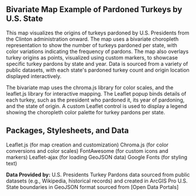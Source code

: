 ## Bivariate Map Example of Pardoned Turkeys by U.S. State
This map visualizes the origins of turkeys pardoned by U.S. Presidents from the Clinton administration onward. The map uses a bivariate choropleth representation to show the number of turkeys pardoned per state, with color variations indicating the frequency of pardons. The map also overlays turkey origins as points, visualized using custom markers, to showcase specific turkey pardons by state and year. Data is sourced from a variety of public datasets, with each state's pardoned turkey count and origin location displayed interactively.

The bivariate map uses the chroma.js library for color scales, and the leaflet.js library for interactive mapping. The Leaflet popup binds details of each turkey, such as the president who pardoned it, its year of pardoning, and the state of origin. A custom Leaflet control is used to display a legend showing the choropleth color palette for turkey pardons per state.

## Packages, Stylesheets, and Data
Leaflet.js (for map creation and customization)
Chroma.js (for color conversions and color scales)
FontAwesome (for custom icons and markers)
Leaflet-ajax (for loading GeoJSON data)
Google Fonts (for styling text)

**Data Provided by:**
U.S. Presidents Turkey Pardons data sourced from public datasets (e.g., Wikipedia, historical records) and created in ArcGIS Pro
U.S. State boundaries in GeoJSON format sourced from [Open Data Portals]
